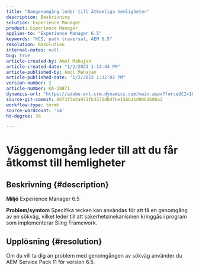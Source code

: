 ```yaml
---
title: "Bangenomgång leder till åtkomliga hemligheter"
description: Beskrivning
solution: Experience Manager
product: Experience Manager
applies-to: "Experience Manager 6.5"
keywords: "KCS, path traversal, AEM 6.5"
resolution: Resolution
internal-notes: null
bug: true
article-created-by: Amol Mahajan
article-created-date: "1/2/2023 1:14:44 PM"
article-published-by: Amol Mahajan
article-published-date: "1/2/2023 1:32:02 PM"
version-number: 2
article-number: KA-19871
dynamics-url: "https://adobe-ent.crm.dynamics.com/main.aspx?forceUCI=1&pagetype=entityrecord&etn=knowledgearticle&id=e416b26b-9f8a-ed11-81ac-6045bd006ce9"
source-git-commit: 0673f3e2a971fb3572d84fbe156b21d9062b06a2
workflow-type: tm+mt
source-wordcount: '54'
ht-degree: 3%

---
```


# Väggenomgång leder till att du får åtkomst till hemligheter

## Beskrivning {#description}

<b>Miljö</b>
Experience Manager 6.5


<b>Problem/symtom</b>
Specifika tecken kan användas för att få en genomgång av en sökväg, vilket leder till att säkerhetsmekanismen kringgås i program som implementerar Sling Framework.


## Upplösning {#resolution}

Om du vill ta dig an problem med genomgången av sökväg använder du AEM Service Pack 11 för version 6.5.